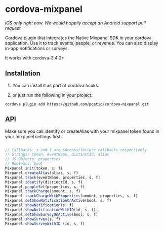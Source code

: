# cordova-mixpanel

*iOS only right now. We would happily accept an Android support pull request*

Cordova plugin that integrates the Native Mixpanel SDK in your cordova
application. Use it to track events, people, or revenue. You can also display
in-app notifications or surveys.

It works with cordova-3.4.0+

## Installation

1. You can install it as part of cordova hooks.

2. or just run the following in your project:

```
cordova plugin add https://github.com/poetic/cordova-mixpanel.git
```

## API

Make sure you call identify or createAlias with your mixpanel token found in your mixpanel
settings first.

```javascript

// Callbacks: s and f are success/failure callbacks respectively
// Strings: token, eventName, distinctId, alias
// JS Objects: properties
// Booleans: bool
Mixpanel.init(token, s, f)
Mixpanel.createAlias(alias, s, f)
Mixpanel.track(eventName, properties, s, f)
Mixpanel.identify(distinctId, s, f)
Mixpanel.peopleSet(properties, s, f)
Mixpanel.trackCharge(amount, s, f)
Mixpanel.trackChargeWithProperties(amount, properties, s, f)
Mixpanel.setShowNotificationOnActive(bool, s, f)
Mixpanel.showNotification(s, f)
Mixpanel.showNotificationWithID(id, s, f)
Mixpanel.setShowSurveyOnActive(bool, s, f)
Mixpanel.showSurvey(s, f)
Mixpanel.showSurveyWithID (id, s, f)
```
